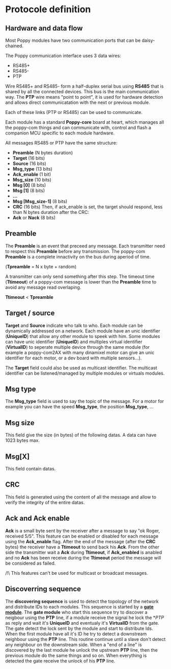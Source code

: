Protocole definition
====================

Hardware and data flow
----------------------

Most Poppy modules have two communication ports that can be daisy-chained.

The Poppy communication interface uses 3 data wires:

 - RS485+
 - RS485-
 - PTP

Wire RS485+ and RS485- form a half-duplex serial bus using **RS485** that is shared by all the connected devices. This bus is the main communication way. The **PTP** wire means "point to point", it is used for hardware detection and allows direct communicatation with the next or previous module.

Each of these links (PTP or RS485) can be used to communicate.

Each module has a standard **Poppy-core** board at heart, which manages all the poppy-com things and can communicate with, control and flash a companion MCU specific to each module hardware.

All messages RS485 or PTP have the same structure:

 - **Preamble** (N bytes duration) 
 - **Target**  (16 bits)
 - **Source**  (16 bits)
 - **Msg_type**  (13 bits)
 - **Ack_enable** (1 bit)
 - **Msg_size** (10 bits) 
 - **Msg [0]** (8 bits)
 - **Msg [1]** (8 bits)
 - **...** 
 - **Msg [Msg_size-1]** (8 bits) 
 - **CRC** (16 bits)
Then, if ack_enable is set, the target should respond, less than N bytes duration after the CRC: 
 - **Ack** or **Nack**  (8 bits)



Preamble
--------

The **Preamble** is an event that preceed any message. Each transmitter need to respect this **Preamble** before any transmission.
The poppy-com **Preamble** is a complete innactivity on the bus during aperiod of time.

(**Tpreamble** =  N x byte + random)

A transmitter can only send something after this step.
The timeout time (**Ttimeout**) of a poppy-com message is lower than the **Preamble** time to avoid any message read overlaping.

**Ttimeout** < **Tpreamble**

Target / source
---------------

**Target** and **Source** indicate who talk to who. Each module can be dynamically addressed on a network.
Each module have an unic identifier (**UniqueID**) that allow any other module to speek with him. Some modules can have unic identifier (**UniqueID**) and multiples virtual identifier (**VirtualID**) to seperate multiple device through the same module (for example a poppy-com2AX with many dinamixel motor can give an unic identifier for each motor, or a dev board with multiple sensors...).

The **Target** field could also be used as multicast identifier. The multicast identifier can be listened/managed by multiple modules or virtuals modules.

Msg type
--------

The **Msg_type** field is used to say the topic of the message. For a motor for example you can have the speed **Msg_type**, the position **Msg_type**, ...

Msg size
--------

This field give the size (in bytes) of the following datas. A data can have 1023 bytes max.

Msg[X]
-----

This field contain datas.

CRC
---

This field is generated using the content of all the message and allow to verify the integrity of the entire datas.

Ack and Ack enable
------------------

**Ack** is a small byte sent by the receiver after a message to say "ok Roger, received 5/5". This feature can be enabled or disabled for each message using the **Ack_enable** flag.
After the end of the message (after the **CRC** bytes) the receiver have a **Ttimeout** to send back his **Ack**. From the other side the transmitter wait a **Ack** during **Ttimeout**, if **Ack_enabled** is anabled and no **Ack** has been receive during the **Ttimeout** period the message will be considered as failed.

/!\ This features can't be used for multicast or broadcast messages.

Discoverring sequence
---------------------

The **discovering sequence** is used to detect the topology of the network and distribute IDs to each modules. This sequence is started by a [**gate module**](modules_types.md).
The **gate module** who start this sequence try to discover a neigbour using the **PTP** line, if a module receive the signal he lock the **PTP* as reply and wait it's **UniqueID** and eventualy it's **VirtualID** from the gate.
The gate detect the lock sent by the module and start to distribute Ids. When the first module have all it's ID he try to detect a downstream neighbour using the **PTP** line.
This routine continue until a slave don't detect any neighbour on the downstream side. When a "end of a line" is discovered by the last module he unlock the upstream **PTP** line, then the previous module do the same things and so on.
When everything is detected the gate receive the unlock of his **PTP** line.
